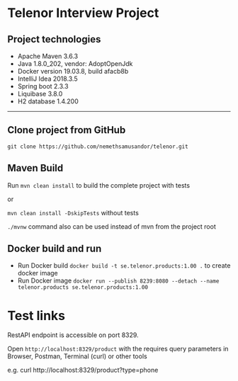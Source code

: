 # Telenor Interview Project

## Project technologies
* Apache Maven 3.6.3
* Java 1.8.0_202, vendor: AdoptOpenJdk
* Docker version 19.03.8, build afacb8b
* IntelliJ Idea 2018.3.5
* Spring boot 2.3.3
* Liquibase 3.8.0
* H2 database 1.4.200

---

## Clone project from GitHub
```git clone https://github.com/nemethsamusandor/telenor.git```

## Maven Build
Run ```mvn clean install``` to build the complete project with tests

or

```mvn clean install -DskipTests``` without tests

```./mvnw``` command also can be used instead of mvn from the project root

## Docker build and run
* Run Docker build ```docker build -t se.telenor.products:1.00 .``` to create docker image
* Run Docker image ```docker run --publish 8239:8080 --detach --name telenor.products se.telenor.products:1.00```

# Test links
RestAPI endpoint is accessible on port 8329.

Open ```http://localhost:8329/product``` with the requires query parameters in Browser, Postman, Terminal (curl) or other tools

e.g. curl http://localhost:8329/product?type=phone
